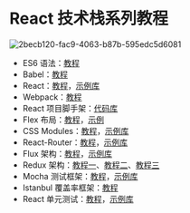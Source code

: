 # React 技术栈系列教程

![2becb120-fac9-4063-b87b-595edc5d6081](https://ws1.sinaimg.cn/large/006tKfTcgy1g0ahgrgjgij30m80gj3za.jpg)

- ES6 语法：[教程](http://es6.ruanyifeng.com/)
- Babel：[教程](http://www.ruanyifeng.com/blog/2016/01/babel.html)
- React：[教程](http://www.ruanyifeng.com/blog/2015/03/react.html)，[示例库](https://github.com/ruanyf/react-demos)
- Webpack：[教程](https://github.com/ruanyf/webpack-demos)
- React 项目脚手架：[代码库](https://github.com/ruanyf/react-babel-webpack-boilerplate)
- Flex 布局：[教程](http://www.ruanyifeng.com/blog/2015/07/flex-grammar.html)，[示例](http://www.ruanyifeng.com/blog/2015/07/flex-examples.html)
- CSS Modules：[教程](http://www.ruanyifeng.com/blog/2016/06/css_modules.html)，[示例库](https://github.com/ruanyf/css-modules-demos)
- React-Router：[教程](http://www.ruanyifeng.com/blog/2016/05/react_router.html)，[示例库](https://github.com/reactjs/react-router-tutorial/tree/master/lessons)
- Flux 架构：[教程](http://www.ruanyifeng.com/blog/2016/01/flux.html)，[示例库](https://github.com/ruanyf/extremely-simple-flux-demo)
- Redux 架构：[教程一](http://www.ruanyifeng.com/blog/2016/09/redux_tutorial_part_one_basic_usages.html)、[教程二](http://www.ruanyifeng.com/blog/2016/09/redux_tutorial_part_two_async_operations.html)、[教程三](http://www.ruanyifeng.com/blog/2016/09/redux_tutorial_part_three_react-redux.html)
- Mocha 测试框架：[教程](http://www.ruanyifeng.com/blog/2015/12/a-mocha-tutorial-of-examples.html)，[示例库](https://github.com/ruanyf/mocha-demos)
- Istanbul 覆盖率框架：[教程](http://www.ruanyifeng.com/blog/2015/06/istanbul.html)
- React 单元测试：[教程](http://www.ruanyifeng.com/blog/2016/02/react-testing-tutorial.html)，[示例库](https://github.com/ruanyf/react-testing-demo)